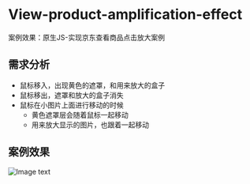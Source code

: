 # View-product-amplification-effect
案例效果：原生JS-实现京东查看商品点击放大案例

## 需求分析

* 鼠标移入，出现黄色的遮罩，和用来放大的盒子
* 鼠标移出，遮罩和放大的盒子消失
* 鼠标在小图片上面进行移动的时候
  * 黄色遮罩层会随着鼠标一起移动
  * 用来放大显示的图片，也跟着一起移动
  
## 案例效果
![Image text](https://raw.githubusercontent.com/Aesthetlc/img-folder/master/View%20product%20amplification%20effect.gif)

